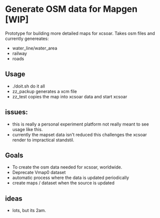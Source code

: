 # Generate OSM data for Mapgen [WIP]

Prototype for building more detailed maps for xcsoar.
Takes osm files and currently genereates:

* water_line/water_area
* railway
* roads

## Usage
 * ./doit.sh do it all
 * zz_packup generates a xcm file
 * zz_test copies the map into xcsoar data and start xcsoar

## issues:
 * this is really a personal experiment platform
   not really meant to see usage like this.
 * currently the mapset data isn't reduced
   this challenges the xcsoar render to impractical standstil.
 
## Goals
 * To create the osm data needed for xcsoar, worldwide. 
 * Deprecate Vmap0 dataset
 * automatic process where the data is updated periodically
 * create maps / dataset when the source is updated

## ideas
 * lots, but its 2am. 
